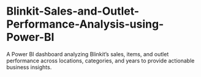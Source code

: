 # Blinkit-Sales-and-Outlet-Performance-Analysis-using-Power-BI
A Power BI dashboard analyzing Blinkit’s sales, items, and outlet performance across locations, categories, and years to provide actionable business insights.
